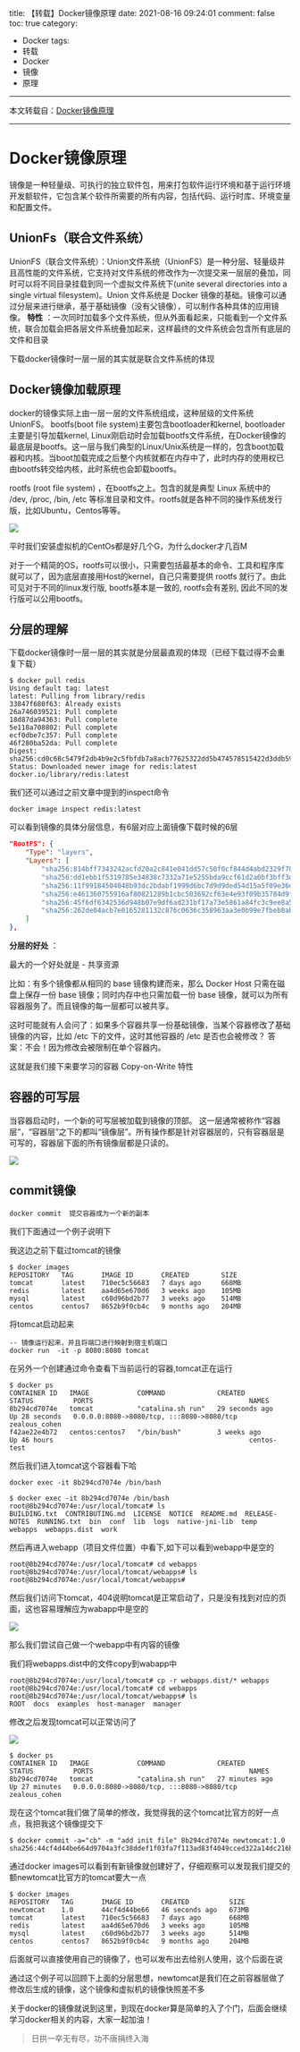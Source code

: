 title: 【转载】Docker镜像原理
date: 2021-08-16 09:24:01
comment: false
toc: true
category:
 - Docker
tags:
 - 转载
 - Docker
 - 镜像
 - 原理
---

本文转载自：[Docker镜像原理](https://juejin.cn/post/6996310038419603463?utm_source=gold_browser_extension)

---

# Docker镜像原理

镜像是一种轻量级、可执行的独立软件包，用来打包软件运行环境和基于运行环境开发额软件，它包含某个软件所需要的所有内容，包括代码、运行时库、环境变量和配置文件。


<!-- more -->


## UnionFs（联合文件系统）

UnionFS（联合文件系统）：Union文件系统（UnionFS）是一种分层、轻量级并且高性能的文件系统，它支持对文件系统的修改作为一次提交来一层层的叠加，同时可以将不同目录挂载到同一个虚拟文件系统下(unite several directories into a single virtual filesystem)。Union 文件系统是 Docker 镜像的基础。镜像可以通过分层来进行继承，基于基础镜像（没有父镜像），可以制作各种具体的应用镜像。 **特性** ：一次同时加载多个文件系统，但从外面看起来，只能看到一个文件系统，联合加载会把各层文件系统叠加起来，这样最终的文件系统会包含所有底层的文件和目录

下载docker镜像时一层一层的其实就是联合文件系统的体现

## Docker镜像加载原理

docker的镜像实际上由一层一层的文件系统组成，这种层级的文件系统UnionFS。 bootfs(boot file system)主要包含bootloader和kernel, bootloader主要是引导加载kernel, Linux刚启动时会加载bootfs文件系统，在Docker镜像的最底层是bootfs。这一层与我们典型的Linux/Unix系统是一样的，包含boot加载器和内核。当boot加载完成之后整个内核就都在内存中了，此时内存的使用权已由bootfs转交给内核，此时系统也会卸载bootfs。

rootfs (root file system) ，在bootfs之上。包含的就是典型 Linux 系统中的 /dev, /proc, /bin, /etc 等标准目录和文件。rootfs就是各种不同的操作系统发行版，比如Ubuntu，Centos等等。 

![](https://b3logfile.com/file/2021/08/solo-fetchupload-8347610906337307143-06c887bf.webp)

平时我们安装虚拟机的CentOs都是好几个G，为什么docker才几百M

对于一个精简的OS，rootfs可以很小，只需要包括最基本的命令、工具和程序库就可以了，因为底层直接用Host的kernel，自己只需要提供 rootfs 就行了。由此可见对于不同的linux发行版, bootfs基本是一致的, rootfs会有差别, 因此不同的发行版可以公用bootfs。

## 分层的理解

下载docker镜像时一层一层的其实就是分层最直观的体现（已经下载过得不会重复下载）

```shell
$ docker pull redis
Using default tag: latest
latest: Pulling from library/redis
33847f680f63: Already exists 
26a746039521: Pull complete
18d87da94363: Pull complete
5e118a708802: Pull complete
ecf0dbe7c357: Pull complete
46f280ba52da: Pull complete
Digest: sha256:cd0c68c5479f2db4b9e2c5fbfdb7a8acb77625322dd5b474578515422d3ddb59
Status: Downloaded newer image for redis:latest
docker.io/library/redis:latest
```

我们还可以通过之前文章中提到的inspect命令

```shell
docker image inspect redis:latest
```

可以看到镜像的具体分层信息，有6层对应上面镜像下载时候的6层

```json
"RootFS": {
    "Type": "layers",
    "Layers": [
        "sha256:814bff7343242acfd20a2c841e041dd57c50f0cf844d4abd2329f78b992197f4",
        "sha256:dd1ebb1f5319785e34838c7332a71e5255bda9ccf61d2a0bf3bff3d2c3f4cdb4",
        "sha256:11f99184504048b93dc2bdabf1999d6bc7d9d9ded54d15a5f09e36d8c571c32d",
        "sha256:e461360755916af80821289b1cbc503692cf63e4e93f09b35784d9f7a819f7f2",
        "sha256:45f6df6342536d948b07e9df6ad231bf17a73e5861a84fc3c9ee8a59f73d0f9f",
        "sha256:262de04acb7e0165281132c876c0636c358963aa3e0b99e7fbeb8aba08c06935"
    ]
},
```

**分层的好处** ：

最大的一个好处就是 - 共享资源

比如：有多个镜像都从相同的 base 镜像构建而来，那么 Docker Host 只需在磁盘上保存一份 base 镜像；同时内存中也只需加载一份 base 镜像，就可以为所有容器服务了。而且镜像的每一层都可以被共享。

这时可能就有人会问了：如果多个容器共享一份基础镜像，当某个容器修改了基础镜像的内容，比如 /etc 下的文件，这时其他容器的 /etc 是否也会被修改？ 答案：不会！因为修改会被限制在单个容器内。

这就是我们接下来要学习的容器 Copy-on-Write 特性

## 容器的可写层

当容器启动时，一个新的可写层被加载到镜像的顶部。 这一层通常被称作“容器层”，“容器层”之下的都叫“镜像层”。所有操作都是针对容器层的，只有容器层是可写的，容器层下面的所有镜像层都是只读的。

![](https://b3logfile.com/file/2021/08/solo-fetchupload-4718177164731103431-37a8e103.webp)

## commit镜像

```shell
docker commit  提交容器成为一个新的副本
```

我们下面通过一个例子说明下

我这边之前下载过tomcat的镜像

```shell
$ docker images
REPOSITORY   TAG       IMAGE ID       CREATED        SIZE
tomcat       latest    710ec5c56683   7 days ago     668MB
redis        latest    aa4d65e670d6   3 weeks ago    105MB
mysql        latest    c60d96bd2b77   3 weeks ago    514MB
centos       centos7   8652b9f0cb4c   9 months ago   204MB
```

将tomcat启动起来

```shell
-- 镜像运行起来，并且将端口进行映射到宿主机端口
docker run  -it -p 8080:8080 tomcat
```

在另外一个创建通过命令查看下当前运行的容器,tomcat正在运行

```
$ docker ps
CONTAINER ID   IMAGE            COMMAND             CREATED          STATUS          PORTS                                       NAMES
8b294cd7074e   tomcat           "catalina.sh run"   29 seconds ago   Up 28 seconds   0.0.0.0:8080->8080/tcp, :::8080->8080/tcp   zealous_cohen
f42ae22e4b72   centos:centos7   "/bin/bash"         3 weeks ago      Up 46 hours                                                 centos-test
```

然后我们进入tomcat这个容器看下哈

```shell
docker exec -it 8b294cd7074e /bin/bash
```

```shell
$ docker exec -it 8b294cd7074e /bin/bash
root@8b294cd7074e:/usr/local/tomcat# ls
BUILDING.txt  CONTRIBUTING.md  LICENSE	NOTICE	README.md  RELEASE-NOTES  RUNNING.txt  bin  conf  lib  logs  native-jni-lib  temp  webapps  webapps.dist  work
```

然后再进入webapp（项目文件位置）中看下,如下可以看到webapp中是空的

```shell
root@8b294cd7074e:/usr/local/tomcat# cd webapps
root@8b294cd7074e:/usr/local/tomcat/webapps# ls
root@8b294cd7074e:/usr/local/tomcat/webapps#
```

然后我们访问下tomcat，404说明tomcat是正常启动了，只是没有找到对应的页面，这也容易理解应为wabapp中是空的

![](https://b3logfile.com/file/2021/08/solo-fetchupload-210473264531739456-cc22d33a.webp)

那么我们尝试自己做一个webapp中有内容的镜像

我们将webapps.dist中的文件copy到wabapp中

```shell
root@8b294cd7074e:/usr/local/tomcat# cp -r webapps.dist/* webapps
root@8b294cd7074e:/usr/local/tomcat# cd webapps
root@8b294cd7074e:/usr/local/tomcat/webapps# ls
ROOT  docs  examples  host-manager  manager
```

修改之后发现tomcat可以正常访问了

![](https://b3logfile.com/file/2021/08/solo-fetchupload-6500030143985229502-424205b7.webp)

```shell
$ docker ps
CONTAINER ID   IMAGE            COMMAND             CREATED          STATUS          PORTS                                       NAMES
8b294cd7074e   tomcat           "catalina.sh run"   27 minutes ago   Up 27 minutes   0.0.0.0:8080->8080/tcp, :::8080->8080/tcp   zealous_cohen
```

现在这个tomcat我们做了简单的修改，我觉得我的这个tomcat比官方的好一点点，我把我这个镜像提交下

```shell
$ docker commit -a="cb" -m "add init file" 8b294cd7074e newtomcat:1.0
sha256:44cf4d44be664d9704a3fc38ddef1f03fa7f113ad83f4049cced322a14dc216b
```

通过docker images可以看到有新镜像就创建好了，仔细观察可以发现我们提交的额newtomcat比官方的tomcat要大一点

```shell
$ docker images
REPOSITORY   TAG       IMAGE ID       CREATED          SIZE
newtomcat    1.0       44cf4d44be66   46 seconds ago   673MB
tomcat       latest    710ec5c56683   7 days ago       668MB
redis        latest    aa4d65e670d6   3 weeks ago      105MB
mysql        latest    c60d96bd2b77   3 weeks ago      514MB
centos       centos7   8652b9f0cb4c   9 months ago     204MB
```

后面就可以直接使用自己的镜像了，也可以发布出去给别人使用，这个后面在说

通过这个例子可以回顾下上面的分层思想，newtomcat是我们在之前容器层做了修改后生成的镜像，这个镜像和虚拟机的镜像快照差不多

关于docker的镜像就说到这里，到现在docker算是简单的入了个门，后面会继续学习docker相关的内容，大家一起加油！

> 日拱一卒无有尽，功不唐捐终入海
